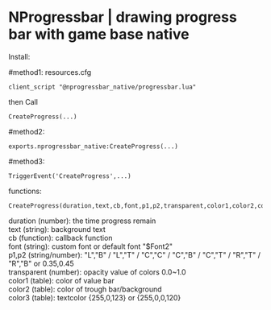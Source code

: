 # NProgressbar | drawing progress bar with game base native

Install:

#method1:
resources.cfg
```
client_script "@nprogressbar_native/progressbar.lua"
```
then Call
```
CreateProgress(...)
```

#method2:
```
exports.nprogressbar_native:CreateProgress(...)
```

#method3:
```
TriggerEvent('CreateProgress',...)
```


functions:
```
CreateProgress(duration,text,cb,font,p1,p2,transparent,color1,color2,color3) 
```
duration (number): the time progress remain    
text (string): background text  
cb (function): callback function  
font (string): custom font or default font "$Font2"  
p1,p2 (string/number): "L","B" / "L","T" / "C","C" / "C","B" / "C","T" / "R","T" / "R","B" or 0.35,0.45  
transparent (number):  opacity value of colors 0.0~1.0  
color1 (table): color of value bar  
color2 (table): color of trough bar/background   
color3 (table): textcolor {255,0,123} or {255,0,0,120}  


